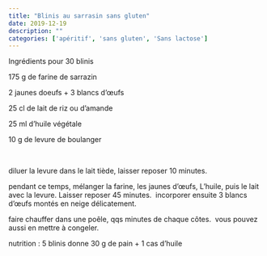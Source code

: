 ```yaml
---
title: "Blinis au sarrasin sans gluten"
date: 2019-12-19
description: ""
categories: ['apéritif', 'sans gluten', 'Sans lactose']
---
```


              
                              
Ingr&eacute;dients pour 30 blinis

175 g de farine de sarrazin

2 jaunes doeufs + 3 blancs d&rsquo;&oelig;ufs&nbsp;

25 cl de lait de riz ou d&rsquo;amande&nbsp;

25 ml d&rsquo;huile v&eacute;g&eacute;tale&nbsp;

10 g de levure de boulanger

&nbsp;

diluer la levure dans le lait ti&egrave;de, laisser reposer 10 minutes.

pendant ce temps, m&eacute;langer la farine, les jaunes d&rsquo;&oelig;ufs, L&rsquo;huile, puis le lait avec la levure. Laisser reposer 45 minutes.&nbsp;
incorporer ensuite 3 blancs d&rsquo;&oelig;ufs mont&eacute;s en neige d&eacute;licatement.

faire chauffer dans une po&ecirc;le, qqs minutes de chaque c&ocirc;tes.&nbsp;
vous pouvez aussi en mettre &agrave; congeler.

nutrition : 5 blinis donne 30 g de pain + 1 cas d&rsquo;huile&nbsp;


                          
